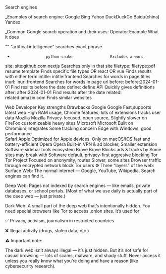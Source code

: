 Search engines

_Examples of search engine:
Google
Bing
Yahoo
DuckDuckGo
Baidu(china)
Yandex

_Common Google search operation and their uses:
Operator            Example                       What it does

""                  "artifical intelligence"      searches exact phrase
-                    python-snake                 Excludes a wors
site:               site:github.com nextjs        Searches only in that site 
filetype:           filetype:pdf resume template  Finds specific file types 
OR                  react OR vue                  Finds results with either term
intitle:            intitle:frontend              Searches for words in page titles
inurl:              inurl:frontend                Searches for words in page url
before:             before:2024-01-01             Find resilts before the date 
define:             define:API                    Quickly gives definitions
after:              after:2024-01-01              Find results after the date
related:            related:amazin.com            Finds similar websites

Web         Developer       Key strengths                       Drawbacks
 Google     Google          Fast,supports latest web            High RAM usage,
 Chrome                     features, lots of extensions        tracks user data
 Mozilla    Mozilla         Privacy-focused, open source,       Slightly slower on
 FireFox                    customizeable                       heavy sites
 Microsoft  Microsoft       Built on Chromium,integrates        Some tracking concern
 Edge                       with Windows, good performance  
 Safari     Apple           Optimized for Apple devices,        Only on macOS/IOS
                            fast and battery-efficient
 Opera     Opera            Built-in VPN & ad blocker,          Smaller extension
           Software         sidebar tools                       ecosystem
 Brave     Brave            Blocks ads & tracks by              Some sites may break with
           Software         default, privacy-first              aggresive blocking
 Tor       Tor Project      Focused on anonymity, routes        Slower, some sites
 Browser                    traffic through encrypted network   block Tor users
⚙️ Three “layers” of the web:
Surface Web: The normal internet — Google, YouTube, Wikipedia. Search engines can find it.

Deep Web: Pages not indexed by search engines — like emails, private databases, or school portals. (Most of what we use daily is actually part of the deep web — just private.)

Dark Web: A small part of the deep web that’s intentionally hidden. You need special browsers like Tor to access .onion sites. It’s used for:

✅ Privacy, activism, journalism in restricted countries

❌ Illegal activity (drugs, stolen data, etc.)

⚠️ Important note:

The dark web isn’t always illegal — it’s just hidden.
But it’s not safe for casual browsing — lots of scams, malware, and shady stuff.
Never access it unless you really know what you’re doing and have a reason (like cybersecurity research).
